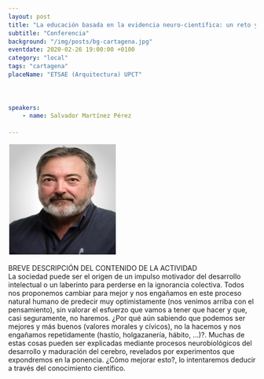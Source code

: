 ```yaml
---
layout: post
title: "La educación basada en la evidencia neuro-científica: un reto y una necesidad"
subtitle: "Conferencia"
background: "/img/posts/bg-cartagena.jpg"
eventdate: 2020-02-26 19:00:00 +0100
category: "local"
tags: "cartagena"
placeName: "ETSAE (Arquitectura) UPCT"



speakers:
    - name: Salvador Martínez Pérez
    
---
```


![cartel](/img/posts/salvador.jpg)     

BREVE DESCRIPCIÓN DEL CONTENIDO DE LA ACTIVIDAD  
La sociedad puede ser el origen de un impulso motivador del desarrollo intelectual o un laberinto para perderse en la ignorancia colectiva. Todos nos proponemos cambiar para mejor y nos engañamos en este proceso natural humano de predecir muy optimistamente (nos venimos arriba con el pensamiento), sin valorar el esfuerzo que vamos a tener que hacer y que, casi seguramente, no haremos. ¿Por qué aún sabiendo que podemos ser mejores y más buenos (valores morales y cívicos), no la hacemos y nos engañamos repetidamente (hastío, holgazanería, hábito, …)?. Muchas de estas cosas pueden ser explicadas mediante procesos neurobiológicos del desarrollo y maduración del
cerebro, revelados por experimentos que expondremos en la ponencia. ¿Cómo
mejorar esto?, lo intentaremos deducir a través del conocimiento científico.
